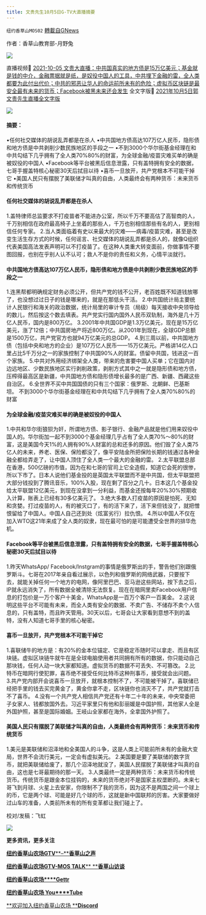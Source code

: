 ```yaml
---
title: 文贵先生10月5日G-TV大直播摘要
---
```

`纽约香草山MOS02` [轉載自GNews](https://gnews.org/zh-hans/1581136/)

作者：香草山教育部-月野兔

![](https://assets.gnews.org/wp-content/uploads/2021/09/s2.jpg)



直播视频🔗 [2021-10-05 文贵大直播：中共国真实的地方债是15万亿美元；基金就是钱的中介，金融票据就是纸，是奴役中国人的工具，中共埋下金融的雷，全人类都要为此付出代价；中共的邪恶让华人的命运前所未有的危险；虚拟币区块链是最安全最有未来的货币；Facebook被黑未来还会发生](http://2021-10-05%20文贵大直播：中共国真实的地方债是15万亿美元；基金就是钱的中介，金融票据就是纸，是奴役中国人的工具，中共埋下金融的雷，全人类都要为此付出代价；中共的邪恶让华人的命运前所未有的危险；虚拟币区块链是最安全最有未来的货币；Facebook被黑未来还会发生)
全文字版🔗 [2021年10月5日郭文贵先生直播全文字版](https://gnews.org/zh-hans/1577312/)

![](https://assets.gnews.org/wp-content/uploads/2021/10/图片35.png)

#### 摘要：

•任何社交媒体的胡说乱弄都是在杀人
•中共国地方债高达107万亿人民币，隐形债和地方债是中共剥削少数民族地区的手段之一
•不到3000个华尔街基金经理在和中共勾结下几乎拥有了全人类70%80%的财富，为全球金融/疫苗灾难买单的确是被奴役的中国人
•Facebook等平台被黑后信息泄露，只有盖特拥有安全的数据，七哥手握盖特核心秘密30天后拭目以待
•喜币一旦放开，共产党根本不可能干掉它
•美国人民只有摆脱了美联储才叫真的自由，人类最终会有两种货币：未来货币和传统货币

#### 任何社交媒体的胡说乱弄都是在杀人

1.盖特律师总监要求不打疫苗者不能进办公室，所以千万不要高估了高智商的人，千万别相信在政府最高椅子上坐着的那些人，千万也别相信那些有名的人，更别相信任何专家。
2.当人类面临着有史以来最大的灾难——病毒/疫苗灾难，甚至是改变生活生存方式的时候，任何谣言、社交媒体的胡说乱弄都是杀人的，就像Q组织代表美国高法发表声明可以不打疫苗了。在这种人类重大转变面前，你做事情不要图回报，也别在乎别人认不认可；救人不是你的责任和义务，心情平淡就行。

#### 中共国地方债高达107万亿人民币，隐形债和地方债是中共剥削少数民族地区的手段之一

1.连黑帮都明确规定财务必须公开，但共产党的钱不公开，老百姓既不知道钱放哪了，也没想过过日子的钱是哪来的，就是在那低头干活。
2.中共国统计局主要统计人民银行和海关的政治数据，统计局里的审计专员（局级）每天接收中央领导给的数儿，然后按这个数去填表。共产党实行国内国外人民币双轨制，海外是几十万亿人民币，国内是800万亿。
3.2001年中共国GDP是1.3万亿美元，现在是15万亿美元，涨了12倍；中共国房地产将近800万亿。从2001年到现在，全球GDP总额是1500万亿，共产党官方也就94万亿美元的总GDP。
4.到三周以前，中共国地方债（包括中央和地方的企业）是107万亿人民币——15万亿美元。严格讲14亿人口里占比5千万分之一的家族控制了中共国90%人的财富。债留中共国，钱进这一百个家族。
5.中共对外用经济绑架全人类，带来的危害要中国人买单；它在国内对边远地区、少数民族地区实行剥削政策，剥削方式其中之一就是隐形债和地方债，压榨得最高区是新疆，中共国地方债和隐形债增长最多的是广西、新疆、西藏这些自治区。
6.全世界不买中共国国债的只有三个国家：俄罗斯、北朝鲜、巴基斯坦。
不到3000个华尔街基金经理在和中共勾结下几乎拥有了全人类70%80%的财富

#### 为全球金融/疫苗灾难买单的确是被奴役的中国人

1.中共和华尔街狼狈为奸，所谓地方债、影子银行、金融产品就是他们用来奴役中国人的。华尔街加一起不到3000个基金经理几乎占有了全人类70%～80%的财富，这是美国今天1%的人拥有90%人财富的总和还多的原因。他们毁了全人类75亿人的未来，养老、医保、保险都没了，像平安陆金所把保险长期的钱通过各种金融全都给弄走了，让中国人顶住了全人类一个最大的金融的雷。
2.太平联盟总部在香港，500亿磅的市值，因为在和七哥的官司上它全造假，知道它会死的很惨，所以下市了。日本人说他们基金投的是英国太平联盟而不是中共国，但太平联盟把大部分钱投到了腾讯音乐，100%入股，现在剩了百分之几十。日本这几个基金投给太平联盟12亿美元，到现在没拿到一分利益，而基金还按每年20%30%预期收入计算，账表上已经有30多亿美元了。
3.绝大多数人打疫苗的原因是怕死、无知和贪婪。打过疫苗的人，有的被灭口了，有的活下来了，活下来但钱没了，就把憎恨留给了中国人。中国人自己还到处（炫富劣行）拉仇恨。
4.所以中国人不仅在加入WTO这21年来成了全人类的奴隶，现在最可怕的是可能遭受全世界的排华危机。

#### Facebook等平台被黑后信息泄露，只有盖特拥有安全的数据，七哥手握盖特核心秘密30天后拭目以待

1.昨天WhatsApp/ Facebook/Instgram的事情是俄罗斯出的手，警告他们别跟俄罗斯斗。七哥在2017年亲自看过展示，以色列和俄罗斯的网络武器，只要按下去，就能关掉任何一个地方的电网，像阿里巴巴、亚马逊这些网站，按下去之后，IP就永远消失了，所有数据全被清除无法恢复。现在在暗网里卖Facebook用户信息的打包价是一万个客户十美金，WhatsApp是一百万个客户一百美金。
2.这说明这些平台不可能有未来，而全人类有安全的数据、不卖广告、不储存不卖个人信息的，只有盖特，而且昨天管用。30天以后，七哥会让大家看到意想不到的盖特，没有人知道七哥手里的核心秘密。

#### 喜币一旦放开，共产党根本不可能干掉它

1.喜联储牛的地方是：有20%的金本位锚定、它是稳定币随时可以拿走、而且有区块链。虚拟区块链牛就牛在是全球电脑使用者共同拥有所有的数据，你只能动自己那块钱，任何人动一块大家都知道。虚拟货币的数据不可丢失、不可篡改。
2.比特币在暗网行使犯罪，喜币绝不接受任何比特币这种刑事币，接受就会出问题。
3.共产党内部开会说喜币一旦放开，就根本控制不了，不可能被干掉了。喜联储已经把手里的钱去买完黄金了，黄金你拿不走，区块链你也消灭不了，共产党就打击不了喜币。
4.没有一个共产党人相信共产党还有十年二十年的未来，中央常委把子女家人、钱都放国外去。习近平家里只有他和彭丽媛是中国护照，其他家人全是外国护照，甚至是国际婚姻。王岐山全家都在海外，全拿国外护照了。

#### 美国人民只有摆脱了美联储才叫真的自由，人类最终会有两种货币：未来货币和传统货币

1.美元是美联储和沼泽地和全美国人的斗争，这是人类上可能前所未有的金融大变局，世界不会流行美元，一定会有虚拟美元。
2.美国要是要了美联储的数字货币，就把美联储给废了，那几个沼泽地就没了，美国人民摆脱了美联储才叫真的自由，这也是七哥最期待的那一天。
3.人类最终一定是两种货币：未来货币和传统货币。传统货币是跟金本位挂钩的，未来的货币绝对不是国家主权垄断的。未来七哥飞到月球、火星上去安家，你限制不了我的货币，因为这不是两国之间一个球上的币，它是两个球、可能是好几个球的币，这就是新中国联邦的厉害。大家要做好过山车的准备，人类前所未有的所有变革都让我们碰上了。

校对/发稿：飞虹

![](https://assets.gnews.org/wp-content/uploads/2021/10/M10.png)

**更多资讯，更多关注**

[**纽约香草山农场GTV****–****香草山之声**](https://gtv.org/user/5ffbdcd7f579a75e0bd123e6)

[**纽约香草山农场GTV-MOS TALK**** ****香草山访谈**](https://gtv.org/user/5e9dcdd50dbf207957d89bcd)

[**纽约香草山农场****Gettr**](https://www.gettr.com/user/himalaya_mos)

[**纽约香草山农场 You****Tube**](https://www.youtube.com/channel/UCSLHrqs6Pil7V-_jOuZVVgg)

[**欢迎加入纽约香草山农场 ****Discord**](https://discord.gg/ChqXAHd)
